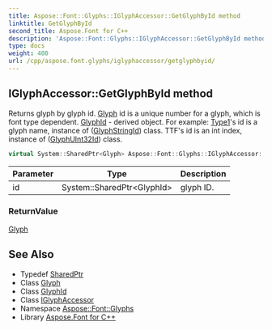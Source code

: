 ```yaml
---
title: Aspose::Font::Glyphs::IGlyphAccessor::GetGlyphById method
linktitle: GetGlyphById
second_title: Aspose.Font for C++
description: 'Aspose::Font::Glyphs::IGlyphAccessor::GetGlyphById method. Returns glyph by glyph id. Glyph id is a unique number for a glyph, which is font type dependent. GlyphId - derived object. For example: Type1''s id is a glyph name, instance of (GlyphStringId) class. TTF''s id is an int index, instance of (GlyphUInt32Id) class in C++.'
type: docs
weight: 400
url: /cpp/aspose.font.glyphs/iglyphaccessor/getglyphbyid/
---
```

## IGlyphAccessor::GetGlyphById method


Returns glyph by glyph id. [Glyph](../../glyph/) id is a unique number for a glyph, which is font type dependent. [GlyphId](../../glyphid/) - derived object. For example: [Type1](../../../aspose.font.type1/)'s id is a glyph name, instance of ([GlyphStringId](../../glyphstringid/)) class. TTF's id is an int index, instance of ([GlyphUInt32Id](../../glyphuint32id/)) class.

```cpp
virtual System::SharedPtr<Glyph> Aspose::Font::Glyphs::IGlyphAccessor::GetGlyphById(System::SharedPtr<GlyphId> id)=0
```


| Parameter | Type | Description |
| --- | --- | --- |
| id | System::SharedPtr\<GlyphId\> | glyph ID. |

### ReturnValue

[Glyph](../../glyph/)

## See Also

* Typedef [SharedPtr](../../../system/sharedptr/)
* Class [Glyph](../../glyph/)
* Class [GlyphId](../../glyphid/)
* Class [IGlyphAccessor](../)
* Namespace [Aspose::Font::Glyphs](../../)
* Library [Aspose.Font for C++](../../../)
